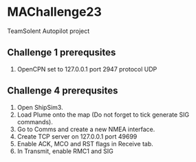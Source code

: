 # MAChallenge23
TeamSolent Autopilot project

## Challenge 1 prerequsites
1. OpenCPN set to 127.0.0.1 port 2947 protocol UDP

## Challenge 4 prerequsites
1. Open ShipSim3.
2. Load Plume onto the map (Do not forget to tick generate SIG commands).
3. Go to Comms and create a new NMEA interface.
4. Create TCP server on 127.0.0.1 port 49699
5. Enable ACK, MCO and RST flags in Receive tab.
6. In Transmit, enable RMC1 and SIG